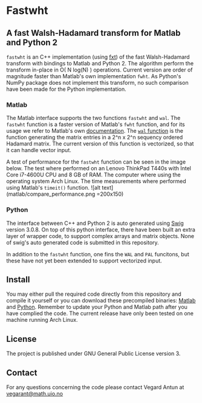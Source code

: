 # Fastwht
## A fast Walsh-Hadamard transform for Matlab and Python 2

`fastwht` is an C++ implementation (using [fxt](http://www.jjj.de/fxt/)) of the
fast Walsh-Hadamard transform with bindings to Matlab and Python 2. The
algorithm perform the transform in-place in O( N log(N) ) operations. Current
version are order of magnitude faster than Matlab's own implementation `fwht`.
As Python's NumPy package does not implement this transform, no such comparison
have been made for the Python implementation. 

### Matlab

The Matlab interface supports the two functions `fastwht` and `wal`. The 
`fastwht` function is a faster version of Matlab's `fwht` function, and for its
usage we refer to Matlab's own 
[documentation](http://se.mathworks.com/help/signal/ref/fwht.html).
The [`wal` function](matlab/wal.md) is the function generating the matrix entries in a 2^n x 2^n 
sequency ordered Hadamard matrix. The current version of this function is 
vectorized, so that it can handle vector input. 

A test of performance for the `fastwht` function can be seen in the image
below. The test where performed on an Lenovo ThinkPad T440s with Intel Core
i7-4600U CPU and 8 GB of RAM. The computer where using the operating system
Arch Linux. The time measurements where performed using Matlab's `timeit()`
function.
![alt text](matlab/compare_performance.png =200x150)

### Python
The interface between C++ and Python 2 is auto generated using
[Swig](http://www.swig.org) version 3.0.8. On top of this python interface,
there have been built an extra layer of wrapper code, to support complex arrays
and matrix objects. None of swig's auto generated code is submitted in this
repository.

In addition to the `fastwht` function, one fins the `WAL` and `PAL` funcitons, but 
these have not yet been extended to support vectorized input. 

## Install
You may either pull the required code directly from this
repository and compile it yourself or you can download these precompiled binaries:
[Matlab](http://folk.uio.no/vegarant/fastwht_matlab.zip) and
[Python](http://folk.uio.no/vegarant/fastwht_python.zip).
Remember to update your Python and Matlab path after you have complied the
code. The current release have only been tested on one machine running Arch
Linux.

## License
The project is published under GNU General Public License version 3.

## Contact
For any questions concerning the code please contact Vegard Antun at
vegarant@math.uio.no
